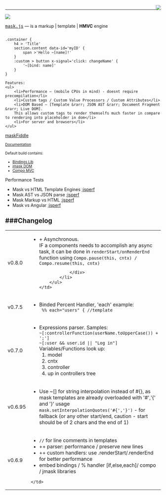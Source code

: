 <img src='http://atmajs.com/images/logos/mask.png' style='float:right'/>
<hr/>
<a href='http://travis-ci.org/tenbits/MaskJS'><img src='https://secure.travis-ci.org/atmajs/MaskJS.png'/></a>

<p>
	<tt><a href='http://atmajs.com/mask' target='_blank'>mask.js</a></tt> — is a markup | template | <b>HMVC</b> engine

<div><pre><code>
.container {
	h4 > 'Title'
	section.content data-id='myID' {
		span >'Hello ~[name]!'
	}
	:custom > button x-signal='click: changeName' {
		'~[bind: name]'
	}
}
</code></pre></div>

	Features:
	<ul>
		<li>Performance — (mobile CPUs in mind) - doesnt require precompilation</li>
		<li>Custom tags / Custom Value Processors / Custom Attributes</li>
		<li>DOM Based — [Template &rarr; JSON AST &rarr; Document Fragment &rarr; Live DOM].
		This allows custom tags to render themselfs much faster in compare to rendering into placeholder in dom</li>
		<li>For server and browsers</li>
	</ul>
</p>

<p>
	<a href='http://atmajs.com/mask-try'>maskFiddle</a>
</p>

<p>
	<small><a href='http://atmajs.com/mask'>Documentation</a></small>
</p>
<p>

<small>
	Default build contains:
	<ul>
		<li><a href='https://github.com/atmajs/mask-binding'>Bindings Lib</a></li>
		<li><a href='https://github.com/atmajs/mask-j'>jmask DOM</a></li>
		<li><a href='https://github.com/atmajs/mask-compo'>Compo MVC</a></li>
	</ul>
</small>
</p>

<p>
 Performance Tests
 <ul>
	<li> Mask vs HTML Template Engines
		<a href='http://jsperf.com/dom-vs-innerhtml-based-templating/711'>:jsperf</a>
		</li>
	<li> Mask AST vs JSON parse
		<a href='http://jsperf.com/maskjs-vs-json/10'>:jsperf</a>
		</li>
	<li> Mask Markup vs HTML
		<a href='http://jsperf.com/mask-vs-contextual-fragment/5'>:jsperf</a>
		</li>
	<li> Mask vs Angular
		<a href='http://jsperf.com/mask-vs-angular/6'>:jsperf</a>
		</li>
 </ul>
 
</p>

###Changelog
------------
<table>
<tr>
<td>v0.8.0</td>
	<td>
		<ul>
			<li>
				+ Asynchronous.
				<div>
					IF a components needs to accomplish any async task, it can be done in
					<code>renderStart/onRenderEnd</code> function using
					<code>Compo.pause(this, cntx) / Compo.resume(this, cntx)</code>
					
				</div>
			</li>
		</ul>
	</td>
</tr>
<tr>

<tr>
<td>v0.7.5</td>
	<td>
		<ul>
			<li>
				Binded Percent Handler, 'each' example:
				<div><code> %% each="users" { //template </code></div>
			</li>
		</ul>
	</td>
</tr>
<tr>
<tr>
<td>v0.7.0</td>
	<td>
		<ul>
			<li>
				Expressions parser. Samples:
				<div><code>~[:controllerFunction(userName.toUpperCase()) + ';']</code></div>
				<div><code>~[:user && user.id || "Log in"]</code></div>
				Variables/Functions look up:
				<ol>
				 <li> model </li>
				 <li> cntx </li>
				 <li> controller </li>
				 <li> up in controllers tree </li>
				</ol>
			</li>
		</ul>
	</td>
</tr>
<tr>
<td>v0.6.95</td>
	<td>
		<ul>
			<li>
				Use ~[] for string interpolation instead of #{}, as mask templates are already overloaded with '#','{' and '}' usage
				<div><code>mask.setInterpolationQuotes('#{','}')</code> - for fallback (or any other start/end, caution - start
				should be of 2 chars and the end of 1)</div>
			</li>
		</ul>
	</td>
</tr>
<tr>
	<td>v0.6.9</td>
	<td>
		<ul>
			<li><code>//</code> for line comments in templates</li>
			<li>++ parser: performance / preserve new lines</li>
			<li>++ custom handlers: use .renderStart/.renderEnd for better performance</li>
			<li>embed bindings / % handler [if,else,each]/ compo / jmask libraries</li>
		</ul>

	</td>
</tr>
</table>
